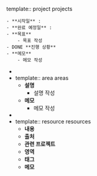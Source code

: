 template:: project
projects

	- **시작일** :
	- **완료 예정일** :
	- **목표**
		- 목표 작성
	- DONE **진행 상황**
	- **메모**
		- 메모 작성
-
- template:: area
  areas
	- **설명**
		- 설명 작성
	- **메모**
		- 메모 작성
-
- template:: resource
  resources
	- **내용**
	- **출처**
	- **관련 프로젝트**
	- **영역**
	- **태그**
	- **메모**